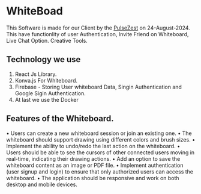 # WhiteBoad

This Software is made for our Client by the [PulseZest](https://pulsezest.com/) on 24-August-2024. This have functionlity of user Authentication, Invite Friend on Whiteboard, Live Chat Option. Creative Tools.

## Technology we use
1. React Js Library.
2. Konva.js For Whiteboard.
3. Firebase - Storing User whiteboard Data, Singin Authentication and Google Sigin Authentication.
4. At last we use the Docker


## Features of the Whiteboard.
•	Users can create a new whiteboard session or join an existing one.
•	The whiteboard should support drawing using different colors and brush sizes.
•	Implement the ability to undo/redo the last action on the whiteboard.
•	Users should be able to see the cursors of other connected users moving in real-time, indicating their drawing actions.
•	Add an option to save the whiteboard content as an image or PDF file.
•	Implement authentication (user signup and login) to ensure that only authorized users can access the whiteboard.
•	The application should be responsive and work on both desktop and mobile devices.
